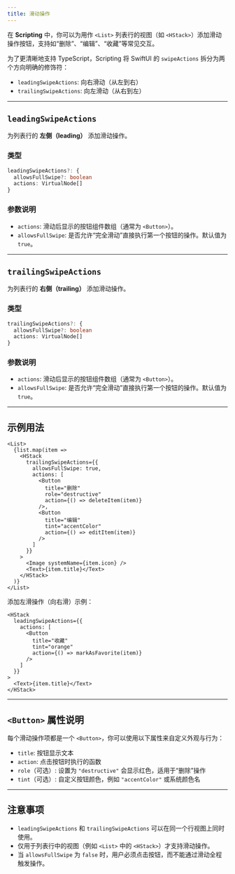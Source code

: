 ```yaml
---
title: 滑动操作
---
```

在 **Scripting** 中，你可以为用作 `<List>` 列表行的视图（如 `<HStack>`）添加滑动操作按钮，支持如“删除”、“编辑”、“收藏”等常见交互。

为了更清晰地支持 TypeScript，Scripting 将 SwiftUI 的 `swipeActions` 拆分为两个方向明确的修饰符：

* `leadingSwipeActions`: 向右滑动（从左到右）
* `trailingSwipeActions`: 向左滑动（从右到左）

---

## `leadingSwipeActions`

为列表行的 **左侧（leading）** 添加滑动操作。

### 类型

```ts
leadingSwipeActions?: {
  allowsFullSwipe?: boolean
  actions: VirtualNode[]
}
```

### 参数说明

* `actions`: 滑动后显示的按钮组件数组（通常为 `<Button>`）。
* `allowsFullSwipe`: 是否允许“完全滑动”直接执行第一个按钮的操作。默认值为 `true`。

---

## `trailingSwipeActions`

为列表行的 **右侧（trailing）** 添加滑动操作。

### 类型

```ts
trailingSwipeActions?: {
  allowsFullSwipe?: boolean
  actions: VirtualNode[]
}
```

### 参数说明

* `actions`: 滑动后显示的按钮组件数组（通常为 `<Button>`）。
* `allowsFullSwipe`: 是否允许“完全滑动”直接执行第一个按钮的操作。默认值为 `true`。

---

## 示例用法

```tsx
<List>
  {list.map(item => 
    <HStack
      trailingSwipeActions={{
        allowsFullSwipe: true,
        actions: [
          <Button
            title="删除"
            role="destructive"
            action={() => deleteItem(item)}
          />,
          <Button
            title="编辑"
            tint="accentColor"
            action={() => editItem(item)}
          />
        ]
      }}
    >
      <Image systemName={item.icon} />
      <Text>{item.title}</Text>
    </HStack>
  )}
</List>
```

添加左滑操作（向右滑）示例：

```tsx
<HStack
  leadingSwipeActions={{
    actions: [
      <Button
        title="收藏"
        tint="orange"
        action={() => markAsFavorite(item)}
      />
    ]
  }}
>
  <Text>{item.title}</Text>
</HStack>
```

---

## `<Button>` 属性说明

每个滑动操作项都是一个 `<Button>`，你可以使用以下属性来自定义外观与行为：

* `title`: 按钮显示文本
* `action`: 点击按钮时执行的函数
* `role`（可选）: 设置为 `"destructive"` 会显示红色，适用于“删除”操作
* `tint`（可选）: 自定义按钮颜色，例如 `"accentColor"` 或系统颜色名

---

## 注意事项

* `leadingSwipeActions` 和 `trailingSwipeActions` 可以在同一个行视图上同时使用。
* 仅用于列表行中的视图（例如 `<List>` 中的 `<HStack>`）才支持滑动操作。
* 当 `allowsFullSwipe` 为 `false` 时，用户必须点击按钮，而不能通过滑动全程触发操作。